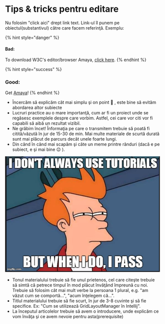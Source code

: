 # Tips & tricks pentru editare

Nu folosim "click aici" drept link text. Link-ul îl punem pe obiectul\(substantivul\) către care facem referinţă. Exemplu:

{% hint style="danger" %}
#### Bad: 

To download W3C's editor/browser Amaya, [click here](https://www.w3.org/Amaya/). 
{% endhint %}

{% hint style="success" %}
### **Good**: 

Get [Amaya](https://www.w3.org/Amaya/)! 
{% endhint %}

* Încercăm să explicăm cât mai simplu şi on point 🧿 , este bine să evităm abordarea altor subiecte
* Lucruri practice au o mare importanţă, cum ar fi un proiect unde se regăsesc exemplele despre care vorbim. Astfel, cei care vor citi vor fi capabili să aibă un rezultat vizibil.
* Ne grăbim încet! Înformaţia pe care o transmitem trebuie să poată fi citită/văzută în jur de 15-30 de min. Mai multe materiale de scurtă durată sunt mai plăcut de parcurs decât unele foarte lungi.
* Din când în când mai scapăm şi câte un meme printre rânduri \(dacă e pe subiect, e şi mai bine 😉 \). 

![How do I enter a caption?](.gitbook/assets/image%20%281%29.png)

* Tonul materialului trebuie să fie unul prietenos, cel care citeşte trebuie să simtă că petrece timpul în mod plăcut învăţând împreună cu noi. Trebuie să folosim cât mai mult verbe la persoana 1 plural, e.g. "am văzut cum se comportă...", "acum înţelegem că...".
* Titlul materialului trebuie să fie scurt, în jur de 3-8 cuvinte şi să fie specifice. Ex: "Cum se utilizează GridLayoutManager în Intellij".
* La începutul articolelor trebuie să avem o introducere, unde explicăm ce vom învăţa şi ce avem nevoie pentru asta\(prerequisite\)

